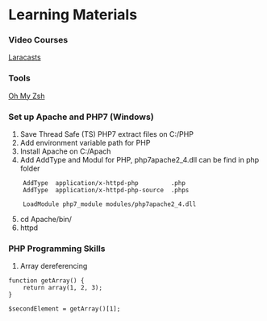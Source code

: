 # Learning Materials
### Video Courses
[Laracasts](https://laracasts.com)

### Tools
[Oh My Zsh](https://ohmyz.sh/)


### Set up Apache and PHP7 (Windows)
1. Save Thread Safe (TS) PHP7 extract files on C:/PHP
2. Add environment variable path for PHP
3. Install Apache on C:/Apach
4. Add AddType and Modul for PHP, php7apache2_4.dll can be find in php folder
```
	AddType  application/x-httpd-php         .php
	AddType  application/x-httpd-php-source  .phps

	LoadModule php7_module modules/php7apache2_4.dll
```
5. cd Apache/bin/
6. httpd

### PHP Programming Skills
1. Array dereferencing
```
function getArray() {
    return array(1, 2, 3);
}

$secondElement = getArray()[1];
```
